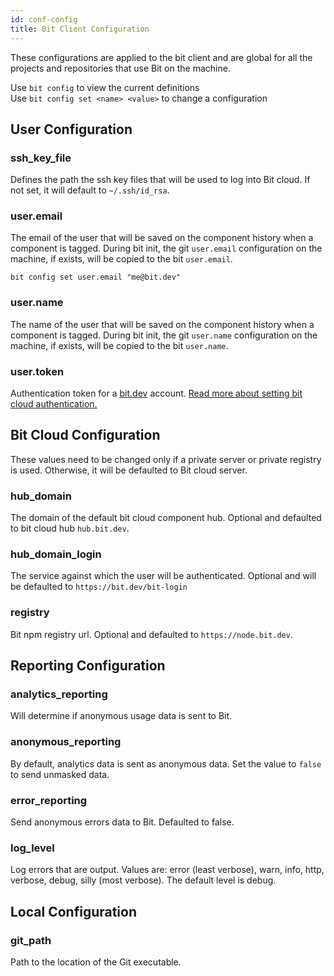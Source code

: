 ```yaml
---
id: conf-config
title: Bit Client Configuration
---
```


These configurations are applied to the bit client and are global for all the projects and repositories that use Bit on the machine.  

Use `bit config` to view the current definitions  
Use `bit config set <name> <value>` to change a configuration  

## User Configuration

### ssh_key_file

Defines the path the ssh key files that will be used to log into Bit cloud. If not set, it will default to `~/.ssh/id_rsa`.  

### user.email

The email of the user that will be saved on the component history when a component is tagged. During bit init, the git `user.email` configuration on the machine, if exists, will be copied to the bit `user.email`.  

```shell
bit config set user.email "me@bit.dev"
```

### user.name

The name of the user that will be saved on the component history when a component is tagged. During bit init, the git `user.name` configuration on the machine, if exists, will be copied to the bit `user.name`.

### user.token

Authentication token for a [bit.dev](https://bit.dev) account. [Read more about setting bit cloud authentication.](/docs/setup-authentication.html)

## Bit Cloud Configuration

These values need to be changed only if a private server or private registry is used. Otherwise, it will be defaulted to Bit cloud server.

### hub_domain

The domain of the default bit cloud component hub. Optional and defaulted to bit cloud hub  `hub.bit.dev`.  

### hub_domain_login

The service against which the user will be authenticated. Optional and will be defaulted to `https://bit.dev/bit-login`

### registry

Bit npm registry url. Optional and defaulted to `https://node.bit.dev`.

## Reporting Configuration

### analytics_reporting

Will determine if anonymous usage data is sent to Bit.

### anonymous_reporting

By default, analytics data is sent as anonymous data. Set the value to `false` to send unmasked data.

### error_reporting

Send anonymous errors data to Bit. Defaulted to false.

### log_level  

Log errors that are output. Values are:  error (least verbose), warn, info, http, verbose, debug, silly (most verbose). The default level is debug.

## Local Configuration

### git_path

Path to the location of the Git executable.

